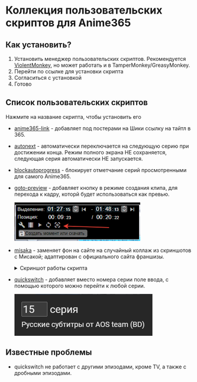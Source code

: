 Коллекция пользовательских скриптов для Anime365
=========

## Как установить?
1. Установить менеджер пользовательских скриптов. Рекомендуется [ViolentMonkey](https://violentmonkey.github.io/), но может работать и в TamperMonkey/GreasyMonkey.
2. Перейти по ссылке для установки скрипта
3. Согласиться с установкой
4. Готово

## Список пользовательских скриптов
Нажмите на название скрипта, чтобы установить его
* [anime365-link](https://github.com/DarkHole1/userscripts/raw/main/anime365-link.user.js) - добавляет под постерами на Шики ссылку на тайтл в 365.
* [autonext](https://github.com/DarkHole1/userscripts/raw/main/autonext.user.js) - автоматически переключается на следующую серию при достижении конца. Режим полного экрана НЕ сохраняется, следующая серия автоматически НЕ запускается.
* [blockautoprogress](https://github.com/DarkHole1/userscripts/raw/main/blockautoprogress.user.js) - блокирует отметчание серий просмотренными для самого Anime365.
* [goto-preview](https://github.com/DarkHole1/userscripts/raw/main/goto-preview.user.js) - добавляет кнопку в режиме создания клипа, для перехода к кадру, которй будет использоваться как превью.

  ![](./screenshots/goto-preview.png)
* [misaka](https://github.com/DarkHole1/userscripts/raw/main/misaka.user.js) - заменяет фон на сайте на случайный коллаж из скриншотов с Мисакой; адаптирован с официального сайта франшизы.
  <details>
    <summary>Скриншот работы скрипта</summary>
    
    ![](./screenshots/misaka.png)
  
  </details>
* [quickswitch](https://github.com/DarkHole1/userscripts/raw/main/misaka.user.js) - добавляет вместо номера серии поле ввода, с помощью которого можно перейти к любой серии.

  ![](./screenshots/quickswitch.png)

## Известные проблемы
* quickswitch не работает с другими эпизодами, кроме TV, а также с дробными эпизодами.
